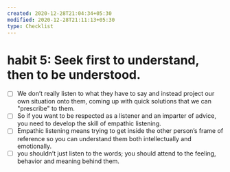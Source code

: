 ```yaml
---
created: 2020-12-28T21:04:34+05:30
modified: 2020-12-28T21:11:13+05:30
type: Checklist
---
```


# habit 5: Seek first to understand, then to be understood.

- [ ] We don’t really listen to what they have to say and instead project our own situation onto them, coming up with quick solutions that we can "prescribe" to them.
- [ ] So if you want to be respected as a listener and an imparter of advice, you need to develop the skill of empathic listening.
- [ ] Empathic listening means trying to get inside the other person’s frame of reference so you can understand them both intellectually and emotionally.
- [ ] you shouldn’t just listen to the words; you should attend to the feeling, behavior and meaning behind them.